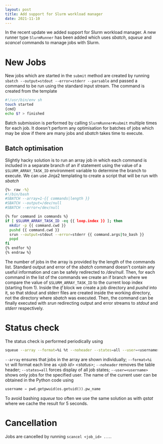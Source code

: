 ```yaml
---
layout: post
title: Add support for Slurm workload manager
date: 2021-11-10
---
```


In the recent update we added support for Slurm workload manager.
A new runner type `SlurmRunner` has been added which uses 
*sbatch*, *squeue* and *scancel* commands to manage jobs with Slurm.

# New Jobs

New jobs which are started in the `submit` method are created by
running `sbatch --output=stdout --error=stderr --parsable`
and passed a command to be run using the standard input stream.
The command is created from the template

~~~bash
#!/usr/bin/env sh
touch started
{cmd}
echo $? > finished
~~~

Batch submission is performed by calling `SlurmRunner#submit`
multiple times for each job. It doesn't perform any optimisation
for batches of jobs which may be slow if there are many jobs
and *sbatch* takes time to execute.

## Batch optimisation

Slightly hacky solution is to run an array job in which each command
is included in a separate branch of an if statement using the value
of a `$SLURM_ARRAY_TASK_ID` environment variable to determine the branch
to execute.
We can use Jinja2 templating to create a script that will be run with
*sbatch*

~~~bash
{%- raw -%}
#!/bin/bash
#SBATCH --array=1-{{ commands|length }}
#SBATCH --output=/dev/null
#SBATCH --error=/dev/null

{% for command in commands %}
if [ $SLURM_ARRAY_TASK_ID -eq {{ loop.index }} ]; then
  mkdir -p {{ command.cwd }}
  pushd {{ command.cwd }}
  srun --output=stdout --error=stderr {{ command.args|to_bash }}
  popd
fi
{% endfor %}
{% endraw %}
~~~

The number of jobs in the array is provided by the length of
the commands list. Standard output and error of the *sbatch* command
doesn't contain any useful information and can be safely redirected
to */dev/null*. Then, for each command in the list of the commands
we create an if branch where we compare the value of
`$SLURM_ARRAY_TASK_ID` to the current loop index (starting from 1).
Inside the *if* block we create a job directory and *pushd* into it,
so that stdout and stderr files are created inside the working directory,
not the directory where *sbatch* was executed. Then, the command
can be finally executed with *srun* redirecting output and error
streams to *stdout* and *stderr* respectively.

# Status check

The status check is performed periodically using
~~~sh
squeue --array --format=%i %t --noheader --states=all --user=<username>
~~~

`--array` ensures that jobs in the array are shown individually;
`--format=%i %t` will format each line as *&lt;job id&gt; &lt;status&gt;*;
`--noheader` removes the table header; `--states=all` forces display
of all job states; `--user=<username>` shows only jobs for the specified
user. The name of the current user can be obtained in the Python code 
using
~~~python
username = pwd.getpwuid(os.getuid()).pw_name
~~~

To avoid bashing *squeue* too often we use the same solution
as with *qstat* where we cache the result for 5 seconds.

# Cancellation

Jobs are cancelled by running `scancel <job_id> ...`.
